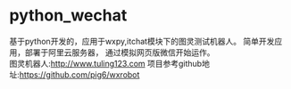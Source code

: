 # python_wechat
基于python开发的，应用于wxpy,itchat模块下的图灵测试机器人。
  简单开发应用，部署于阿里云服务器，
  通过模拟网页版微信开始运作。  
    图灵机器人:http://www.tuling123.com
    项目参考github地址:https://github.com/pig6/wxrobot
    
